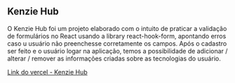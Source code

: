 ## Kenzie Hub
O Kenzie Hub foi um projeto elaborado com o intuito de praticar a validação de formulários no React usando a library react-hook-form, apontando erros caso u usuário não preenchesse corretamente os campos.
Após o cadastro ser feito e o usuário logar na aplicação, temos a possibilidade de adicionar / alterar / remover as informações criadas sobre as tecnologias do usuário.

[Link do vercel - Kenzie Hub](https://m3-s3-kenzie-hub-rafa-tomazini-jsvjberho-rafaelntom.vercel.app/)
